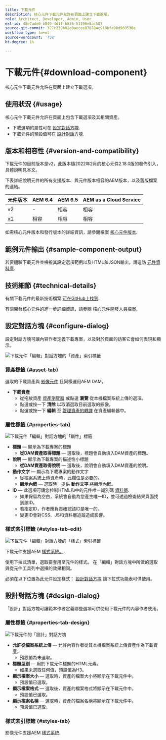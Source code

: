 ```yaml
---
title: 下載元件
description: 核心元件下載元件允許在頁面上建立下載選項。
role: Architect, Developer, Admin, User
exl-id: 48e7ade0-b849-4d1f-b836-51196e5ac507
source-git-commit: 327c239b02e0aecee878784c918bfa98d960530e
workflow-type: tm+mt
source-wordcount: '758'
ht-degree: 1%

---
```


# 下載元件{#download-component}

核心元件下載元件允許在頁面上建立下載選項。

## 使用狀況 {#usage}

核心元件下載元件允許在頁面上包含下載選項及其相關資產。

* 下載選項的屬性可在 [設定對話方塊](#configure-dialog).
* 下載元件的預設值可在 [設計對話方塊](#design-dialog).

## 版本和相容性 {#version-and-compatibility}

下載元件的目前版本是v2，此版本隨2022年2月的核心元件2.18.0版的發佈引入，具體說明見本文。

下表詳細說明元件的所有支援版本、與元件版本相容的AEM版本，以及舊版檔案的連結。

| 元件版本 | AEM 6.4 | AEM 6.5 | AEM as a Cloud Service  |
|--- |--- |---|---|
| v2 | - | 相容 | 相容 |
| [v1](v1/download.md) | 相容 | 相容 | 相容 |

如需核心元件版本和發行版本的詳細資訊，請參閱檔案 [核心元件版本](/help/versions.md).

## 範例元件輸出 {#sample-component-output}

若要體驗下載元件並檢視其設定選項範例以及HTML和JSON輸出，請造訪 [元件資料庫](https://adobe.com/go/aem_cmp_library_download).

## 技術細節 {#technical-details}

有關下載元件的最新技術檔案 [可在GitHub上找到](https://adobe.com/go/aem_cmp_tech_download_v2).

有關開發核心元件的進一步詳細資訊，請參閱 [核心元件開發人員檔案](/help/developing/overview.md).

## 設定對話方塊 {#configure-dialog}

設定對話方塊可讓內容作者定義下載專案，以及對於頁面的訪客它會如何表現和顯示。

![下載元件「編輯」對話方塊的「資產」索引標籤](/help/assets/download-edit-asset.png)

### 資產標籤 {#asset-tab}

選取的下載資產與 [影像元件](image.md) 且同樣運用AEM DAM。

* **下載資產**
   * 從拖放資產 [資產瀏覽器](https://experienceleague.adobe.com/docs/experience-manager-cloud-service/sites/authoring/fundamentals/environment-tools.html) 或點選 **瀏覽** 從本機檔案系統上傳的選項。
   * 點選或按一下 **清除** 以取消選取目前選取的影像。
   * 點選或按一下 **編輯** 至 [管理資產的轉譯](https://experienceleague.adobe.com/docs/experience-manager-cloud-service/assets/manage/manage-digital-assets.html) 在資產編輯器中。

### 屬性標籤 {#properties-tab}

![下載元件「編輯」對話方塊的「屬性」標籤](/help/assets/download-edit-properties.png)

* **標題**  — 顯示為下載專案的標題
   * **從DAM資產取得標題**  — 選取後，標題會自動填入DAM資產的標題。
* **說明**  — 顯示為下載專案的描述性小標題
   * **從DAM資產取得說明**  — 選取後，說明會自動填入DAM資產的說明。
* **動作文字**  — 顯示為下載專案的動作文字
   * 從檔案系統上傳資產時，此欄位是必要的。
   * **顯示內嵌**  — 選取時，提供 **動作文字** 將顯示內嵌。
* **ID**  — 此選項可讓您控制HTML和中的元件唯一識別碼 [資料層](/help/developing/data-layer/overview.md).
   * 如果保留為空白，系統會自動為您產生唯一ID，並可透過檢查結果頁面找到該ID。
   * 若指定ID，作者應負責確認該ID是唯一的。
   * 變更ID會對CSS、JS和資料層追蹤造成影響。

### 樣式索引標籤 {#styles-tab-edit}

![下載元件「編輯」對話方塊的「樣式」索引標籤](/help/assets/download-edit-styles.png)

下載元件支援AEM [樣式系統。](/help/get-started/authoring.md#component-styling).

使用下拉式清單，選取要套用至元件的樣式。 在「編輯」對話方塊中所做的選取與從元件工具列中選擇的效果相同。

必須在以下位置為此元件設定樣式： [設計對話方塊](#design-dialog) 讓下拉式功能表可供使用。

## 設計對話方塊 {#design-dialog}

「設計」對話方塊可讓範本作者定義哪些選項可供使用下載元件的內容作者使用。

### 屬性標籤 {#properties-tab-design}

![下載元件的「設計」對話方塊](/help/assets/download-design.png)

* **允許從檔案系統上傳**  — 允許內容作者從其本機檔案系統上傳資產作為下載資產。
   * 預設值為未選取。
* **標題型別**  — 用於下載元件標題的HTML元素。
   * 如果未選取任何值，預設值為H3。
* **顯示檔案大小**  — 選取時，資產的檔案大小將顯示在下載元件中。
   * 預設值已選取。
* **顯示檔案格式**  — 選取後，資產的檔案格式將顯示在下載元件中。
   * 預設值已選取。
* **顯示檔案名稱**  — 選取時，資產的檔案名稱將顯示在下載元件中。
   * 預設值已選取。

### 樣式索引標籤 {#styles-tab}

影像元件支援AEM [樣式系統](/help/get-started/authoring.md#component-styling).
